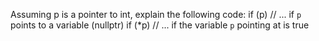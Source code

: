 Assuming p is a pointer to int, explain the following code: 
if (p) // ...   if `p` points to a variable (nullptr)
if (*p) // ...  if the variable `p` pointing at is true